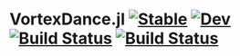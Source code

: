 # VortexDance.jl [![Stable](https://img.shields.io/badge/docs-stable-blue.svg)](https://mbudisic.github.io/VortexDance.jl/stable) [![Dev](https://img.shields.io/badge/docs-dev-blue.svg)](https://mbudisic.github.io/VortexDance.jl/dev) [![Build Status](https://github.com/mbudisic/VortexDance.jl/actions/workflows/CI.yml/badge.svg?branch=master)](https://github.com/mbudisic/VortexDance.jl/actions/workflows/CI.yml?query=branch%3Amaster) [![Build Status](https://travis-ci.com/mbudisic/VortexDance.jl.svg?branch=master)](https://travis-ci.com/mbudisic/VortexDance.jl)
